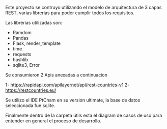 Este proyecto se contruyo utilizando el modelo de arquitectura de 3 capas REST, varias librerias para poder cumplir todos los requisitos.

Las librerias utilizadas son:

- Ramdom
- Pandas
- Flask, render_template
- time
- requests
- hashlib
- sqlite3, Error

Se consumieron 2 Apis anexadas a continuacion

1- https://rapidapi.com/apilayernet/api/rest-countries-v1
2- https://restcountries.eu/

Se utilizo el IDE PtCham en su version ultimate, la base de datos seleccionada fue sqlite.

Finalmente dentro de la carpeta utils esta el diagram de casos de uso para entender en general el proceso de desarrollo.

